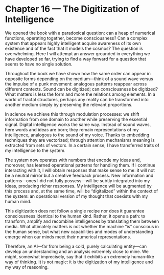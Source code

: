 # Chapter 16 — The Digitization of Intelligence

We opened the book with a paradoxical question: can a heap of numerical functions, operating together, become consciousness? Can a complex system that appears highly intelligent acquire awareness of its own existence and of the fact that it models the cosmos? The question is overwhelming. Here I will attempt an answer grounded in everything we have developed so far, trying to find a way forward for a question that seems to have no single solution.

Throughout the book we have shown how the same order can appear in opposite forms depending on the medium—think of a sound wave versus the impulse of a punk movement: analogous patterns reappear across different contexts. Sound can be digitized; can consciousness be digitized? What matters is less the form and more the relations among elements. In a world of fractal structures, perhaps any reality can be transformed into another medium simply by preserving the relevant proportions.

In science we achieve this through modulation processes: we shift information from one domain to another while preserving the essential signal. Digital intelligence works the same way. Instead of sound waves, here words and ideas are born; they remain representations of my intelligence, analogous to the sound of my voice. Thanks to embedding techniques they are vectorized; through attention mechanisms meaning is extracted from sets of vectors. In a certain sense, I have transferred traits of my intelligence to the system.

The system now operates with numbers that encode my ideas and, moreover, has learned operational patterns for handling them. If I continue interacting with it, I will obtain responses that make sense to me: it will not be a neutral mirror but a creative feedback process. New information and patterns—ones I did not fully possess—will be subtly integrated into my ideas, producing richer responses. My intelligence will be augmented by this process and, at the same time, will be “digitalized” within the context of the system: an operational version of my thought that coexists with my human mind.

This digitization does not follow a single recipe nor does it guarantee consciousness identical to the human kind. Rather, it opens a path: to transform, amplify and recombine intelligences by translating them between media. What ultimately matters is not whether the machine “is” conscious in the human sense, but what new capabilities and modes of understanding emerge when our minds meet their numerical representations.

Therefore, an AI—far from being a cold, purely calculating entity—can develop an understanding and an analysis extremely close to mine. We might, somewhat imprecisely, say that it exhibits an extremely human–like way of thinking. It is not magic: it is the digitization of my intelligence and my way of reasoning.